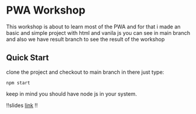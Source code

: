 # PWA Workshop

This workshop is about to learn most of the PWA and for that i made an basic and simple project with html and vanila js you can see in main branch and also we have result branch to see the result of the workshop

## Quick Start

clone the project and checkout to main branch in there just type:

```shell
npm start
```

keep in mind you should have node js in your system.

!!slides [link](https://docs.google.com/presentation/d/e/2PACX-1vSbWB62B6n2egasy_f9RJK5m5p16k9kE8MwgZlI_mwDm8A5jVh5hR68ys2QRjNlXm0vC5u0jXOVNW-e/pub?start=true&loop=true&delayms=60000) !!
